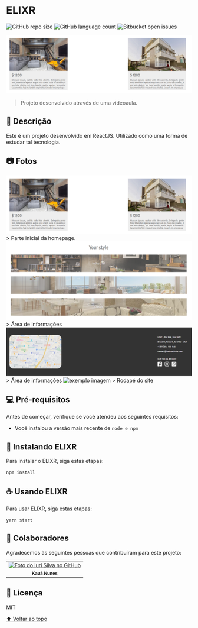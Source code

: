 # ELIXR

<!---Esses são exemplos. Veja https://shields.io para outras pessoas ou para personalizar este conjunto de escudos. Você pode querer incluir dependências, status do projeto e informações de licença aqui--->

![GitHub repo size](https://img.shields.io/badge/REPO__SIZE-8.8%20MBs-%234de6f7?style=for-the-badge)
![GitHub language count](https://img.shields.io/badge/LANGUAGE__COUNT-1-%234de6f7?style=for-the-badge)
![Bitbucket open issues](https://img.shields.io/bitbucket/issues/iuricode/README-template?style=for-the-badge)

<img src="media/photos/1.png" alt="Home">

> Projeto desenvolvido através de uma videoaula.

## 📝 Descrição
Este é um projeto desenvolvido em ReactJS. Utilizado como uma forma de estudar tal tecnologia. 

## 📷 Fotos

<img src="media/photos/1.png" alt="exemplo imagem">
> Parte inicial da homepage.

<img src="media/photos/2.png" alt="exemplo imagem">
> Área de informações

<img src="media/photos/3.png" alt="exemplo imagem">
> Área de informações

<img src="media/photos/4.png" alt="exemplo imagem">
> Rodapé do site


## 💻 Pré-requisitos

Antes de começar, verifique se você atendeu aos seguintes requisitos:
<!---Estes são apenas requisitos de exemplo. Adicionar, duplicar ou remover conforme necessário--->
* Você instalou a versão mais recente de `node e npm`
## 🚀 Instalando ELIXR

Para instalar o ELIXR, siga estas etapas:

```
npm install
```

## ☕ Usando ELIXR

Para usar ELIXR, siga estas etapas:

```
yarn start
```

## 🤝 Colaboradores

Agradecemos às seguintes pessoas que contribuíram para este projeto:

<table>
  <tr>
    <td align="center">
      <a href="#">
        <img src="https://avatars.githubusercontent.com/u/62390986?v=4" width="100px;" alt="Foto do Iuri Silva no GitHub"/><br>
        <sub>
          <b>Kauã Nunes</b>
        </sub>
      </a>
    </td>
  </tr>
</table>


## 📝 Licença

MIT

[⬆ Voltar ao topo](#elixr)<br>